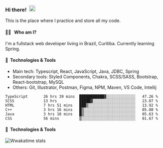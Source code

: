 ### Hi there!&nbsp;&nbsp;<img src="https://media.giphy.com/media/hvRJCLFzcasrR4ia7z/giphy.gif" width="20px">
This is the place where I practice and store all my code.

#### 👨‍💻 &nbsp;&nbsp;Who am I?
I'm a fullstack web developer living in Brazil, Curitiba. Currently learning Spring.

#### 🔧&nbsp;&nbsp;Technologies & Tools
- Main tech: Typescript, React, JavaScript, Java, JDBC, Spring </br>
- Secondary tools: Styled Components, Chakra, SCSS/SASS, Bootstrap, React-bootstrap, MySQL </br>
- Others: Git, Illustrator, Postman, Figma, NPM, Maven, VS Code, Intellij </br> 

<!--START_SECTION:waka-->

```text
TypeScript       26 hrs 39 mins  ███████████▓░░░░░░░░░░░░░   47.26 %
SCSS             13 hrs          █████▓░░░░░░░░░░░░░░░░░░░   23.07 %
HTML             7 hrs 51 mins   ███▒░░░░░░░░░░░░░░░░░░░░░   13.92 %
C++              3 hrs 16 mins   █▒░░░░░░░░░░░░░░░░░░░░░░░   05.80 %
Java             3 hrs 10 mins   █▒░░░░░░░░░░░░░░░░░░░░░░░   05.63 %
CSS              56 mins         ▒░░░░░░░░░░░░░░░░░░░░░░░░   01.67 %
```

<!--END_SECTION:waka-->

#### 🔧&nbsp;&nbsp;Technologies & Tools
![Wwakatime stats](https://github-readme-stats-taupe-two.vercel.app/api/wakatime?username=gxlpes&hide_title=true&hide_border=true&langs_count=5&bg_color=00000000&text_color=777)
